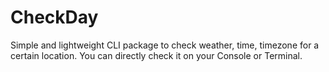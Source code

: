 # CheckDay
Simple and lightweight CLI package to check weather, time, timezone for a certain location. You can directly check it on your Console or Terminal.
